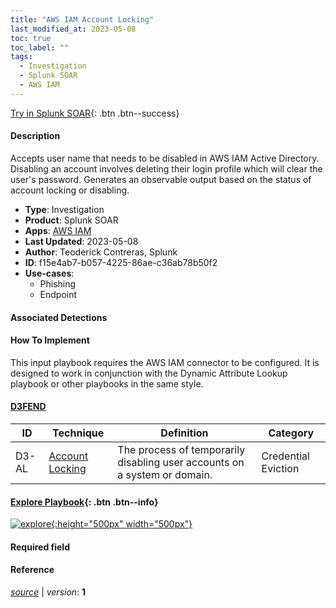 ```yaml
---
title: "AWS IAM Account Locking"
last_modified_at: 2023-05-08
toc: true
toc_label: ""
tags:
  - Investigation
  - Splunk SOAR
  - AWS IAM
---
```


[Try in Splunk SOAR](https://www.splunk.com/en_us/software/splunk-security-orchestration-and-automation.html){: .btn .btn--success}

#### Description

Accepts user name that needs to be disabled in AWS IAM Active Directory. Disabling an account involves deleting their login profile which will clear the user&#39;s password. Generates an observable output based on the status of account locking or disabling.

- **Type**: Investigation
- **Product**: Splunk SOAR
- **Apps**: [AWS IAM](https://splunkbase.splunk.com/apps?keyword=aws+iam&filters=product%3Asoar)
- **Last Updated**: 2023-05-08
- **Author**: Teoderick Contreras, Splunk
- **ID**: f15e4ab7-b057-4225-86ae-c36ab78b50f2
- **Use-cases**:
  - Phishing
  - Endpoint

#### Associated Detections


#### How To Implement
This input playbook requires the AWS IAM connector to be configured. It is designed to work in conjunction with the Dynamic Attribute Lookup playbook or other playbooks in the same style.


#### [D3FEND](https://d3fend.mitre.org/)

| ID          | Technique   | Definition     | Category       |
| ----------- | ----------- | -------------- | -------------- |
| D3-AL | [Account Locking](https://d3fend.mitre.org/technique/d3f:AccountLocking) | The process of temporarily disabling user accounts on a system or domain. | Credential Eviction |

#### [Explore Playbook](https://splunk.github.io/soar-playbook-viewer/?playbook=https://raw.githubusercontent.com/phantomcyber/playbooks/latest/AWS_IAM_Account_Locking.json){: .btn .btn--info}

[![explore](https://raw.githubusercontent.com/splunk/security_content/develop/playbooks/AWS_IAM_Account_Locking.png){:height="500px" width="500px"}](https://splunk.github.io/soar-playbook-viewer/?playbook=https://raw.githubusercontent.com/phantomcyber/playbooks/latest/AWS_IAM_Account_Locking.json)

#### Required field


#### Reference



[*source*](https://github.com/splunk/security_content/tree/develop/playbooks/AWS_IAM_Account_Locking.yml) \| *version*: **1**